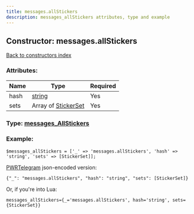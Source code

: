 ```yaml
---
title: messages.allStickers
description: messages_allStickers attributes, type and example
---
```

## Constructor: messages.allStickers  
[Back to constructors index](index.md)



### Attributes:

| Name     |    Type       | Required |
|----------|---------------|----------|
|hash|[string](../types/string.md) | Yes|
|sets|Array of [StickerSet](../types/StickerSet.md) | Yes|



### Type: [messages\_AllStickers](../types/messages_AllStickers.md)


### Example:

```
$messages_allStickers = ['_' => 'messages.allStickers', 'hash' => 'string', 'sets' => [StickerSet]];
```  

[PWRTelegram](https://pwrtelegram.xyz) json-encoded version:

```
{"_": "messages.allStickers", "hash": "string", "sets": [StickerSet]}
```


Or, if you're into Lua:  


```
messages_allStickers={_='messages.allStickers', hash='string', sets={StickerSet}}

```


